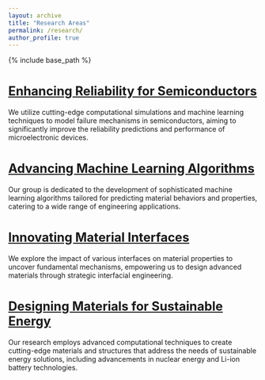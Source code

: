 ```yaml
---
layout: archive
title: "Research Areas"
permalink: /research/
author_profile: true
---
```


{% include base_path %}

<a href="/research_semiconductors" style="font-size: 25px; font-weight: bold;">Enhancing Reliability for Semiconductors</a>
======
We utilize cutting-edge computational simulations and machine learning techniques to model failure mechanisms in semiconductors, aiming to significantly improve the reliability predictions and performance of microelectronic devices.

<a href="/research_AI" style="font-size: 25px; font-weight: bold;">Advancing Machine Learning Algorithms</a>
======
Our group is dedicated to the development of sophisticated machine learning algorithms tailored for predicting material behaviors and properties, catering to a wide range of engineering applications.

<a href="/research_interfaces" style="font-size: 25px; font-weight: bold;">Innovating Material Interfaces</a>
======
We explore the impact of various interfaces on material properties to uncover fundamental mechanisms, empowering us to design advanced materials through strategic interfacial engineering.

<a href="/research_energy_materials" style="font-size: 25px; font-weight: bold;">Designing Materials for Sustainable Energy</a>
======
Our research employs advanced computational techniques to create cutting-edge materials and structures that address the needs of sustainable energy solutions, including advancements in nuclear energy and Li-ion battery technologies.

